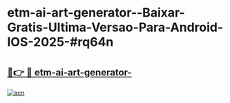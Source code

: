 # etm-ai-art-generator--Baixar-Gratis-Ultima-Versao-Para-Android-IOS-2025-#rq64n

# <h2><a href="https://ainizakaria.my?title=etm-ai-art-generator-&ref=24M">🔗👉 🔴 etm-ai-art-generator-</a></h2>

[![acn](https://github.com/user-attachments/assets/0f9c940e-d8b0-45ae-aac7-cd30a18b3e1c)](https://ainizakaria.my?title=etm-ai-art-generator-&ref=24M)

